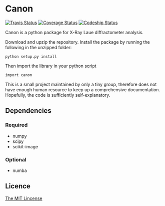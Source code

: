 # Canon #

[![Travis Status](https://travis-ci.org/structrans/Canon.svg?branch=master)](https://travis-ci.org/structrans/Canon)
[![Coverage Status](https://coveralls.io/repos/structrans/Canon/badge.svg?branch=master&service=github)](https://coveralls.io/github/structrans/Canon?branch=master)
[![Codeship Status](https://codeship.com/projects/1dcd7cc0-0fe7-0133-d4b2-1e6fe7bb1028/status?branch=master)](https://codeship.com/projects/91981)


Canon is a python package for X-Ray Laue diffractometer analysis.

Download and upzip the repository. Install the package by running the following in the unzipped folder:

    python setup.py install

Then import the library in your python script

    import canon

This is a small project maintained by only a tiny group,
therefore does not have enough human resource to keep up a comprehensive documentation.
Hopefully, the code is sufficiently self-explanatory.

## Dependencies

### Required

- numpy
- scipy
- scikit-image

### Optional

- numba

## Licence

[The MIT Lincense](http://opensource.org/licenses/MIT)
